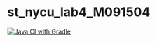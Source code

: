 # st_nycu_lab4_M091504
[![Java CI with Gradle](https://github.com/Artis24106/st_nycu_lab4_M091504/actions/workflows/gradle.yml/badge.svg)](https://github.com/Artis24106/st_nycu_lab4_M091504/actions/workflows/gradle.yml)
